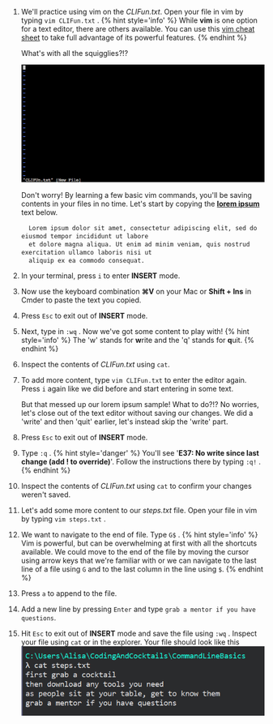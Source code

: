 1. We'll practice using vim on the _CLIFun.txt_. Open your file in vim by typing `vim CLIFun.txt` <i class="fa fa-share fa-rotate-180"></i>.
    {% hint style='info' %}
While **vim** is one option for a text editor, there are others available. You can use this [vim cheat sheet](https://vim.rtorr.com/) to take full advantage of its powerful features.
    {% endhint %}

   What's with all the squigglies?!?

   ![](images/vim_squigglies.png)

   Don't worry! By learning a few basic vim commands, you'll be saving contents in your files in no time. Let's start by copying the [**lorem ipsum**](https://en.wikipedia.org/wiki/Lorem_ipsum) text below.

    ```
      Lorem ipsum dolor sit amet, consectetur adipiscing elit, sed do eiusmod tempor incididunt ut labore
      et dolore magna aliqua. Ut enim ad minim veniam, quis nostrud exercitation ullamco laboris nisi ut
      aliquip ex ea commodo consequat.
    ```
1. In your terminal, press `i` to enter **INSERT** mode.

7. Now use the keyboard combination **⌘V** on your Mac or **Shift + Ins** in Cmder to paste the text you copied.

1. Press `Esc` to exit out of **INSERT** mode.

1. Next, type in `:wq` <i class="fa fa-share fa-rotate-180"></i>. Now we've got some content to play with!
    {% hint style='info' %}
The 'w' stands for **w**rite and the 'q' stands for **q**uit.
    {% endhint %}

1. Inspect the contents of _CLIFun.txt_ using `cat`.

1. To add more content, type `vim CLIFun.txt` <i class="fa fa-share fa-rotate-180"></i> to enter the editor again. Press `i` again like we did before and start entering in some text.

   But that messed up our lorem ipsum sample! What to do?!? No worries, let's close out of the text editor without saving our changes. We did a 'write' and then 'quit' earlier, let's instead skip the 'write' part.

1. Press `Esc` to exit out of **INSERT** mode.

1. Type `:q` <i class="fa fa-share fa-rotate-180"></i>.
      {% hint style='danger' %}
You'll see '**E37: No write since last change \(add ! to override\)**'. Follow the instructions there by typing `:q!` <i class="fa fa-share fa-rotate-180"></i>.
      {% endhint %}

1. Inspect the contents of _CLIFun.txt_ using `cat` to confirm your changes weren't saved.

1. Let's add some more content to our _steps.txt_ file. Open your file in vim by typing `vim steps.txt` <i class="fa fa-share fa-rotate-180"></i>.

1. We want to navigate to the end of file. Type `G$` <i class="fa fa-share fa-rotate-180"></i>.
   {% hint style='info' %}
Vim is powerful, but can be overwhelming at first with all the shortcuts available. We could move to the end of the file by moving the cursor using arrow keys that we're familiar with or we can navigate to the last line of a file using `G` and to the last column in the line using `$`.
   {% endhint %}

1. Press `a` to append to the file.

1. Add a new line by pressing `Enter` and type `grab a mentor if you have questions`.

1. Hit `Esc` to exit out of **INSERT** mode and save the file using `:wq` <i class="fa fa-share fa-rotate-180"></i>. Inspect your file using `cat` or in the explorer. Your file should look like this
![](./images/steps_checkpoint.png)

